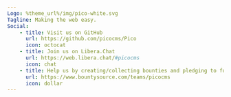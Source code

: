 ```yaml
---
Logo: %theme_url%/img/pico-white.svg
Tagline: Making the web easy.
Social:
    - title: Visit us on GitHub
      url: https://github.com/picocms/Pico
      icon: octocat
    - title: Join us on Libera.Chat
      url: https://web.libera.chat/#picocms
      icon: chat
    - title: Help us by creating/collecting bounties and pledging to fundraisers
      url: https://www.bountysource.com/teams/picocms
      icon: dollar
---
```

